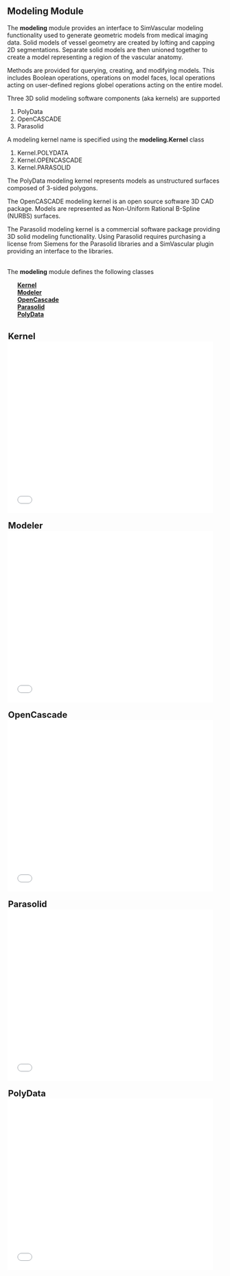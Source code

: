 ## Modeling Module ##

The <b>modeling</b> module provides an interface to SimVascular modeling functionality used to generate geometric models 
from medical imaging data. Solid models of vessel geometry are created by lofting and capping 2D segmentations. 
Separate solid models are then unioned together to create a model representing a region of the vascular anatomy.                           
                                                                             
Methods are provided for querying, creating, and modifying models. This includes Boolean operations, operations 
on model faces, local operations acting on user-defined regions globel operations acting on the entire model. 

Three 3D solid modeling software components (aka kernels) are supported
<ol style="list-style-type:number;">
   <li> PolyData </li>
   <li> OpenCASCADE </li>
   <li> Parasolid </li>
</ol>
    
A modeling kernel name is specified using the <b>modeling.Kernel</b> class
<ol style="list-style-type:number;">
   <li> Kernel.POLYDATA </li> 
   <li> Kernel.OPENCASCADE </li> 
   <li> Kernel.PARASOLID </li> 
</ol>

The PolyData modeling kernel represents models as unstructured surfaces composed of 3-sided polygons. 
    
The OpenCASCADE modeling kernel is an open source software 3D CAD package.  Models are represented as 
Non-Uniform Rational B-Spline (NURBS) surfaces. 
    
The Parasolid modeling kernel is a commercial software package providing 3D solid modeling functionality. 
Using Parasolid requires purchasing a license from Siemens for the Parasolid libraries and a SimVascular 
plugin providing an interface to the libraries.

<br>
The <b>modeling</b> module defines the following classes
<ul style="list-style-type:none;">
  <li> <b> <a href="#KernelClass"> Kernel </a> </b> </li>
  <li> <b> <a href="#ModelerClass"> Modeler </a> </b> </li>
  <li> <b> <a href="#OpenCascadeClass"> OpenCascade </a> </b> </li>
  <li> <b> <a href="#ParasolidClass"> Parasolid </a> </b> </li>
  <li> <b> <a href="#PolyDataClass"> PolyData </a> </b> </li>
</ul>

<br>
<div id="KernelClass" class="PythonClassDiv" >
<legend style="font-size:20px; text-align:left"> <b> Kernel </b> </legend>
<iframe src="documentation/python_interface/modules/docs/modeling_Kernel.html" style="background-color: #FFFFFF" frameborder="0" height="400" width="95%"> </iframe>
</div>

<br>
<div id="ModelerClass" class="PythonClassDiv" >
<legend style="font-size:20px; text-align:left"> <b> Modeler </b> </legend>
<iframe src="documentation/python_interface/modules/docs/modeling_Modeler.html" style="background-color: #FFFFFF" frameborder="0" height="400" width="95%"> </iframe>
</div>

<br>
<div id="OpenCascadeClass" class="PythonClassDiv" >
<legend style="font-size:20px; text-align:left"> <b> OpenCascade </b> </legend>
<iframe src="documentation/python_interface/modules/docs/modeling_OpenCascade.html" style="background-color: #FFFFFF" frameborder="0" height="400" width="95%"> </iframe>
</div>

<br>
<div id="ParasolidClass" class="PythonClassDiv" >
<legend style="font-size:20px; text-align:left"> <b> Parasolid </b> </legend>
<iframe src="documentation/python_interface/modules/docs/modeling_Parasolid.html" style="background-color: #FFFFFF" frameborder="0" height="400" width="95%"> </iframe>
</div>

<br>
<div id="PolyDataClass" class="PythonClassDiv" >
<legend style="font-size:20px; text-align:left"> <b> PolyData </b> </legend>
<iframe src="documentation/python_interface/modules/docs/modeling_PolyData.html" style="background-color: #FFFFFF" frameborder="0" height="400" width="95%"> </iframe>
</div>


<br>
<br>
<br>
<br>

